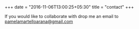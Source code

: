 +++
date = "2016-11-06T13:00:25+05:30"
title = "contact"
+++



If you would like to collaborate with drop me an email to [pamelamartelloarana@gmail.com](pamelamartelloarana@gmail.com)

